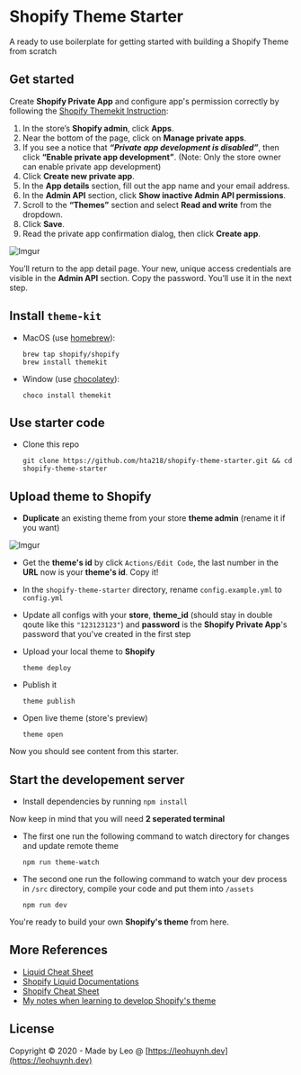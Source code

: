 # Shopify Theme Starter

A ready to use boilerplate for getting started with building a Shopify Theme from scratch

## Get started

Create **Shopify Private App** and configure app's permission correctly by following the [Shopify Themekit Instruction](https://shopify.github.io/themekit/#get-api-access):

1. In the store’s **Shopify admin**, click **Apps**.
2. Near the bottom of the page, click on **Manage private apps**.
3. If you see a notice that ***“Private app development is disabled”***, then click **“Enable private app development”**. (Note: Only the store owner can enable private app development)
4. Click **Create new private app**.
5. In the **App details** section, fill out the app name and your email address.
6. In the **Admin API** section, click **Show inactive Admin API permissions**.
7. Scroll to the **“Themes”** section and select **Read and write** from the dropdown.
8. Click **Save**.
9. Read the private app confirmation dialog, then click **Create app**.

![Imgur](https://i.imgur.com/PuVV84z.png)

You’ll return to the app detail page. Your new, unique access credentials are visible in the **Admin API** section. Copy the password. You’ll use it in the next step.

## Install `theme-kit`
- MacOS (use [homebrew](https://brew.sh/)):
  ```
  brew tap shopify/shopify
  brew install themekit
  ```
- Window (use [chocolatey](https://chocolatey.org/)):
  ```
  choco install themekit
  ```

## Use starter code

- Clone this repo
  ```
  git clone https://github.com/hta218/shopify-theme-starter.git && cd shopify-theme-starter
  ```

## Upload theme to Shopify

- **Duplicate** an existing theme from your store **theme admin** (rename it if you want)

![Imgur](https://i.imgur.com/2fSgk0R.png?1)

- Get the **theme's id** by click `Actions/Edit Code`, the last number in the **URL** now is your **theme's id**. Copy it!

- In the `shopify-theme-starter` directory, rename `config.example.yml` to `config.yml`

- Update all configs with your **store**, **theme_id** (should stay in double qoute like this `"123123123"`) and **password** is the **Shopify Private App**'s password that you've created in the first step

- Upload your local theme to **Shopify**
  ```
  theme deploy
  ```

- Publish it
  ```
  theme publish
  ```

- Open live theme (store's preview)
	```
	theme open
	```

Now you should see content from this starter.

## Start the developement server

- Install dependencies by running `npm install`

Now keep in mind that you will need **2 seperated terminal**

- The first one run the following command to watch directory for changes and update remote theme
  ```
  npm run theme-watch
  ```

- The second one run the following command to watch your dev process in `/src` directory, compile your code and put them into `/assets`
  ```
  npm run dev
  ```

You're ready to build your own **Shopify's theme** from here.

## More References

- [Liquid Cheat Sheet](http://cheat.markdunkley.com/)
- [Shopify Liquid Documentations](https://shopify.github.io/liquid/)
- [Shopify Cheat Sheet](https://www.shopify.com/partners/shopify-cheat-sheet)
- [My notes when learning to develop Shopify's theme](/recaps.md)

## License

Copyright © 2020 - Made by Leo @ [https://leohuynh.dev](https://leohuynh.dev)


